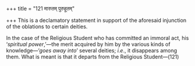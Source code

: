 +++
title = "121 मारुतम् पुरुहूतम्"

+++
This is a declamatory statement in support of the aforesaid injunction
of the oblations to certain deities.

In the case of the Religious Student who has committed an immoral act,
his ‘*spiritual power*,’—the merit acquired by him by the various kinds
of knowledge—‘*goes away into*’ several deities; *i.e*., it disappears
among them. What is meant is that it departs from the Religious
Student—(121)


